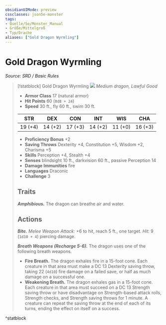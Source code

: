 ```yaml
---
obsidianUIMode: preview
cssclasses: json5e-monster
tags:
- Quelle/5e/Monster_Manual
- Größe/Mittelgroß
- Typ/Drache
aliases: ["Gold Dragon Wyrmling"]
---
```

# Gold Dragon Wyrmling
*Source: SRD / Basic Rules*  

> [!statblock] Gold Dragon Wyrmling
> ![](compendium/bestiary/dragon/token/gold-dragon-wyrmling.png#token)
> *Medium dragon, Lawful Good*
> 
> - **Armor Class** 17  (natural armor)
> - **Hit Points** 60 (`8d8 + 24`)
> - **Speed** 30 ft., fly 60 ft., swim 30 ft.
> 
> |STR|DEX|CON|INT|WIS|CHA|
> |:---:|:---:|:---:|:---:|:---:|:---:|
> |19 (+4)|14 (+2)|17 (+3)|14 (+2)|11 (+0)|16 (+3)|
> 
> - **Proficiency Bonus** +2
> - **Saving Throws** Dexterity +4, Constitution +5, Wisdom +2, Charisma +5
> - **Skills** Perception +4, Stealth +4
> - **Senses** blindsight 10 ft., darkvision 60 ft., passive Perception 14
> - **Damage Immunities** fire
> - **Languages** Draconic
> - **Challenge** 3
> 
> ## Traits
> 
> ***Amphibious.*** The dragon can breathe air and water.
> 
> ## Actions
> 
> ***Bite.*** *Melee Weapon Attack:* +6 to hit, reach 5 ft., one target. *Hit:* 9 (`1d10 + 4`) piercing damage.
> 
> ***Breath Weapons (Recharge 5-6).*** The dragon uses one of the following breath weapons.
> 
> - **Fire Breath.** The dragon exhales fire in a 15-foot cone. Each creature in that area must make a DC 13 Dexterity saving throw, taking 22 (`4d10`) fire damage on a failed save, or half as much damage on a successful one.  
> - **Weakening Breath.** The dragon exhales gas in a 15-foot cone. Each creature in that area must succeed on a DC 13 Strength saving throw or have disadvantage on Strength-based attack rolls, Strength checks, and Strength saving throws for 1 minute. A creature can repeat the saving throw at the end of each of its turns, ending the effect on itself on a success.  
^statblock